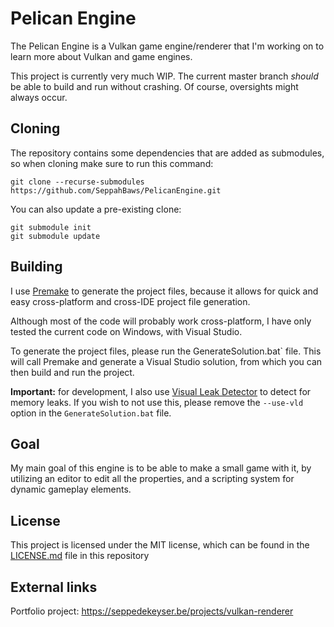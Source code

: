 # Pelican Engine

The Pelican Engine is a Vulkan game engine/renderer that I'm working on to learn more about Vulkan and game engines.

This project is currently very much WIP. The current master branch *should* be able to build and run without crashing. Of course, oversights might always occur.


## Cloning

The repository contains some dependencies that are added as submodules, so when cloning make sure to run this command:

```
git clone --recurse-submodules https://github.com/SeppahBaws/PelicanEngine.git
```
You can also update a pre-existing clone:

```
git submodule init
git submodule update
```

## Building

I use [Premake](https://premake.github.io/) to generate the project files, because it allows for quick and easy cross-platform and cross-IDE project file generation.

Although most of the code will probably work cross-platform, I have only tested the current code on Windows, with Visual Studio.

To generate the project files, please run the GenerateSolution.bat` file. This will call Premake and generate a Visual Studio solution, from which you can then build and run the project.

**Important:** for development, I also use [Visual Leak Detector](https://oneiric.github.io/vld/) to detect for memory leaks. If you wish to not use this, please remove the `--use-vld` option in the `GenerateSolution.bat` file.

## Goal

My main goal of this engine is to be able to make a small game with it, by utilizing an editor to edit all the properties, and a scripting system for dynamic gameplay elements.

## License

This project is licensed under the MIT license, which can be found in the [LICENSE.md](https://github.com/SeppahBaws/PelicanEngine/blob/master/LICENSE.md) file in this repository


## External links

Portfolio project: https://seppedekeyser.be/projects/vulkan-renderer
